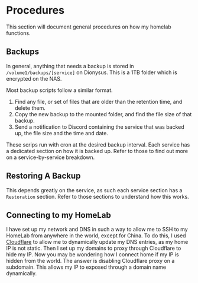 # Procedures

This section will document general procedures on how my homelab functions.

## Backups

In general, anything that needs a backup is stored in `/volume1/backups/[service]` on Dionysus. This is a 1TB folder
which is encrypted on the NAS.

Most backup scripts follow a similar format.

1. Find any file, or set of files that are older than the retention time, and delete them.
2. Copy the new backup to the mounted folder, and find the file size of that backup.
3. Send a notification to Discord containing the service that was backed up, the file size and the time and date.

These scrips run with cron at the desired backup interval. Each service has a dedicated section on how it is backed up.
Refer to those to find out more on a service-by-service breakdown.

## Restoring A Backup

This depends greatly on the service, as such each service section has a `Restoration` section. Refer to those sections
to understand how this works.

## Connecting to my HomeLab

I have set up my network and DNS in such a way to allow me to SSH to my HomeLab from anywhere in the world, except for China.
To do this, I used [Cloudflare](https://cloudflare.com) to allow me to dynamically update my DNS entries, as my home IP
is not static. Then I set up my domains to proxy through Cloudflare to hide my IP. Now you may be wondering how I connect
home if my IP is hidden from the world. The answer is disabling Cloudflare proxy on a subdomain. This allows my IP to
exposed through a domain name dynamically.
